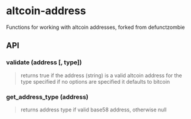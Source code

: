 # altcoin-address #
Functions for working with altcoin addresses, forked from defunctzombie

## API ##

### validate (address [, type]) ###

> returns true if the address (string) is a valid altcoin address for the type specified
> if no options are specified it defaults to bitcoin

### get_address_type (address) ###

> returns address type if valid base58 address, otherwise null
